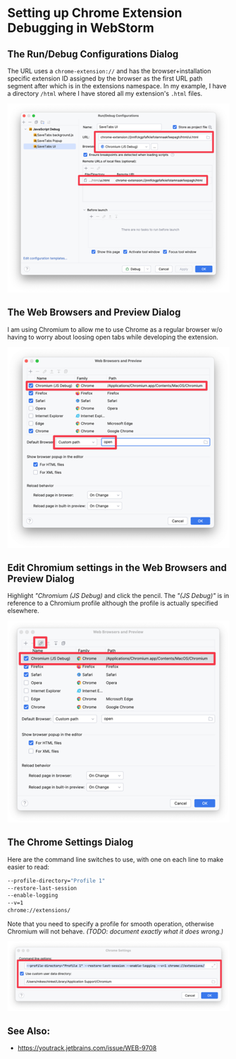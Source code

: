 # Setting up Chrome Extension Debugging in WebStorm

## The Run/Debug Configurations Dialog 
The URL uses a `chrome-extension://` and has the browser+installation specific extension ID assigned by the browser as the first URL path segment after which is in the extensions namespace. In my example, I have a directory `/html` where I have stored all my extension's `.html` files.

![Run/Debug Configuration dialog in WebStorm](assets/run-debug-configuration.png)

## The Web Browsers and Preview Dialog
I am using Chromium to allow me to use Chrome as a regular browser w/o having to worry about loosing open tabs while developing the extension.

![Web Browsers and Preview dialog in WebStorm](assets/web-browsers-and-preview.png)

## Edit Chromium settings in the Web Browsers and Preview Dialog
Highlight _"Chromium (JS Debug)_ and click the pencil.  The _"(JS Debug)"_ is in reference to a Chromium profile although the profile is actually specified elsewhere.

![Editing browser in Web Browsers and Preview dialog in WebStorm](assets/web-browsers-and-preview-edit.png)

## The Chrome Settings Dialog
Here are the command line switches to use, with one on each line to make easier to read: 
```sh
--profile-directory="Profile 1" 
--restore-last-session 
--enable-logging 
--v=1 
chrome://extensions/
```
Note that you need to specify a profile for smooth operation, otherwise Chromium will not behave. _(TODO: document exactly what it does wrong.)_

![Chrome Settings dialog in WebStorm](assets/chrome-settings.png)


## See Also:

- https://youtrack.jetbrains.com/issue/WEB-9708
